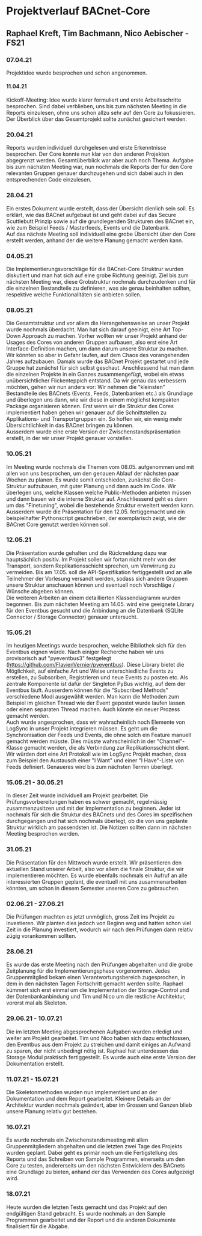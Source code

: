 # Projektverlauf BACnet-Core
## Raphael Kreft, Tim Bachmann, Nico Aebischer - FS21

### 07.04.21
Projektidee wurde besprochen und schon angenommen.



#### 11.04.21
Kickoff-Meeting: Idee wurde klarer formuliert und erste Arbeitsschritte besprochen.
Sind dabei verblieben, uns bis zum nächsten Meeting in die Reports einzulesen, ohne
uns schon allzu sehr auf den Core zu fokussieren. Der Überblick über das Gesamtprojekt
sollte zunächst gesichert werden.



### 20.04.21
Reports wurden individuell durchgelesen und erste Erkenntnisse besprochen. Der Core
konnte nun klar von den anderen Projekten abgegrenzt werden. Gesamtüberblick war aber
auch noch Thema. Aufgabe bis zum nächsten Meeting war, nun nochmals die Reports der
für den Core relevanten Gruppen genauer durchzugehen und sich dabei auch in den entsprechenden
Code einzulesen.



### 28.04.21
Ein erstes Dokument wurde erstellt, dass der Übersicht dienlich sein soll. Es erklärt, wie
das BACnet aufgebaut ist und geht dabei auf das Secure Scuttlebutt Prinzip sowie auf die
grundlegenden Strukturen des BACnet ein, wie zum Beispiel Feeds / Masterfeeds, Events und die
Datenbank.  
Auf das nächste Meeting soll individuell eine grobe Übersicht über den Core erstellt werden, anhand
der die weitere Planung gemacht werden kann.



### 04.05.21
Die Implementierungsvorschläge für die BACnet-Core Struktrur wurden diskutiert und man hat sich auf
eine grobe Richtung geeinigt. Ziel bis zum nächsten Meeting war, diese Grobstruktur nochmals durchzudenken
und für die einzelnen Bestandteile zu definieren, was sie genau beinhalten sollten, respektive welche
Funktionalitäten sie anbieten sollen.



### 08.05.21
Die Gesamtstruktur und vor allem die Herangehensweise an unser Projekt wurde nochmals überdacht. Man hat sich
darauf geeinigt, eine Art Top-Down Approach zu machen. Vorher wollten wir unser Projekt anhand der Usages des 
Cores von anderen Gruppen aufbauen, also erst eine Art Interface-Definition machen, um dann darum unsere
Struktur zu machen. Wir könnten so aber in Gefahr laufen, auf dem Chaos des vorangehenden Jahres aufzubauen. 
Damals wurde das BACnet Projekt gestartet und jede Gruppe hat zunächst für sich selbst geschaut. Anschliessend
hat man dann die einzelnen Projekte in ein Ganzes zusammengefügt, wobei ein etwas unübersichtlicher Flickenteppich 
entstand. Da wir genau das verbessern möchten, gehen wir nun anders vor: Wir nehmen die "kleinsten" Bestandteile
des BACnets (Events, Feeds, Datenbanken etc.) als Grundlage und überlegen uns dann, wie wir diese in einem möglichst kompakten
Package organisieren können. Erst wenn wir die Struktur des Cores implementiert haben gehen wir genauer auf die Schnittstellen
zu Applikations- und Transportgruppen ein. So hoffen wir, ein wenig mehr Übersichtlichkeit in das BACnet bringen zu können.  
Ausserdem wurde eine erste Version der Zwischenstandspräsentation erstellt, in der wir unser Projekt genauer vorstellen.



### 10.05.21
Im Meeting wurde nochmals die Themen vom 08.05. aufgenommen und mit allen von uns besprochen, um den genauen Ablauf der nächsten
paar Wochen zu planen. Es wurde somit entschieden, zunächst die Core-Struktur aufzubauen, mit guter Planung und dann auch im Code.
Wir überlegen uns, welche Klassen welche Public-Methoden anbieten müssen und dann bauen wir die interne Struktur auf. Anschliessend
geht es dann um das "Finetuning", wobei die bestehende Struktur erweitert werden kann.  
Ausserdem wurde die Präsentation für den 12.05. fertiggemacht und ein beispielhafter Pythonscript geschrieben, der exemplarisch zeigt,
wie der BACnet Core genutzt werden können soll.



### 12.05.21
Die Präsentation wurde gehalten und die Rückmeldung dazu war hauptsächlich positiv. Im Projekt sollen wir fortan nicht mehr von der
Transport, sondern Replikationsschicht sprechen, um Verwirrung zu vermeiden. Bis am 17.05. soll die API-Spezifikation fertiggestellt
und an alle Teilnehmer der Vorlesung versandt werden, sodass sich andere Gruppen unsere Struktur anschauen können und eventuell noch
Vorschläge / Wünsche abgeben können.  
Die weiteren Arbeiten an einem detaillierten Klassendiagramm wurden begonnen. Bis zum nächsten Meeting am 14.05. wird eine geeignete Library
für den Eventbus gesucht und die Anbindung an die Datenbank (SQLite Connector / Storage Connector) genauer untersucht. 



### 15.05.21
Im heutigen Meetings wurde besprochen, welche Bibliothek sich für den Eventbus eignen würde. Nach einiger Recherche haben wir uns provisorisch
auf "pyeventbus3" festgelegt (https://github.com/FlavienVernier/pyeventbus). Diese Library bietet die Möglichkeit, auf einfache Art und Weise
unterschiedliche Events zu erstellen, zu Subscriben, Registrieren und neue Events zu posten etc. Als zentrale Komponente ist dafür der Singleton
PyBus wichtig, auf dem der Eventbus läuft. Ausserdem können für die "Subscribed Methods" verschiedene Modi ausgewählt werden. Man kann die Methoden
zum Beispiel im gleichen Thread wie der Event gepostet wurde laufen lassen oder einen separaten Thread machen. Auch könnte ein neuer Prozess gemacht
werden.  
Auch wurde angesprochen, dass wir wahrscheinlich noch Elemente von LogSync in unser Projekt integrieren müssen. Es geht um die Synchronisation der
Feeds und Events, die ohne solch ein Feature manuell gemacht werden müsste. Dies müsste wahrscheinlich in der "Channel"-Klasse gemacht werden, die 
als Verbindung zur Replikationsschicht dient. Wir würden dort eine Art Protokoll wie im LogSync Projekt machen, dass zum Beispiel den Austausch einer
"I Want" und einer "I Have"-Liste von Feeds definiert. Genaueres wird bis zum nächsten Termin überlegt.



### 15.05.21 - 30.05.21
In dieser Zeit wurde individuell am Projekt gearbeitet. Die Prüfungsvorbereitungen haben es schwer gemacht, regelmässig zusammenzusitzen und mit der Implementation
zu beginnen. Jeder ist nochmals für sich die Struktur des BACnets und des Cores im spezifischen durchgegangen und hat sich nochmals überlegt, ob die
von uns geplante Struktur wirklich am passendsten ist. Die Notizen sollten dann im nächsten Meeting besprochen werden.



### 31.05.21
Die Präsentation für den Mittwoch wurde erstellt. Wir präsentieren den aktuellen Stand unserer Arbeit, also vor allem die finale
Struktur, die wir implementieren möchten. Es wurde ebenfalls nochmals ein Aufruf an alle interessierten Gruppen geplant,  die eventuell
mit uns zusammenarbeiten könnten, um schon in diesem Semester unseren Core zu gebrauchen.



### 02.06.21 - 27.06.21
Die Prüfungen machten es jetzt unmöglich, gross Zeit ins Projekt zu investieren. Wir planten dies jedoch von Beginn weg und hatten schon viel Zeit in
die Planung investiert, wodurch wir nach den Prüfungen dann relativ zügig vorankommen sollten.



### 28.06.21
Es wurde das erste Meeting nach den Prüfungen abgehalten und die grobe Zeitplanung für die Implementierungsphase vorgenommen. Jedes Gruppenmitglied
bekam einen Verantwortungsbereich zugesprochen, in dem in den nächsten Tagen Fortschritt gemacht werden sollte.
Raphael kümmert sich erst einmal um die Implementation der Storage-Control und der Datenbankanbindung und Tim und Nico um
die restliche Architektur, vorerst mal als Skeleton.



### 29.06.21 - 10.07.21
Die im letzten Meeting abgesprochenen Aufgaben wurden erledigt und weiter am Projekt gearbeitet. Tim und Nico haben sich dazu entschlossen, den Eventbus
aus dem Projekt zu streichen und damit einiges an Aufwand zu sparen, der nicht unbedingt nötig ist. Raphael hat unterdessen das Storage Modul
praktisch fertiggestellt.
Es wurde auch eine erste Version der Dokumentation erstellt.



### 11.07.21 - 15.07.21
Die Skeletonmethoden wurden nun implementiert und an der Dokumentation und dem Report gearbeitet. Kleinere Details an der Architektur wurden nochmals
geändert, aber im Grossen und Ganzen blieb unsere Planung relativ gut bestehen.



### 16.07.21
Es wurde nochmals ein Zwischenstandsmeeting mit allen Gruppenmitgliedern abgehalten und die letzten zwei Tage des Projekts wurden
geplant. Dabei geht es primär noch um die Fertigstellung des Reports und das Schreiben von Sample Programmen, einerseits um den Core
zu testen, andererseits um den nächsten Entwicklern des BACnets eine Grundlage zu bieten, anhand der das Verwenden des Cores aufgezeigt wird.



### 18.07.21
Heute wurden die letzten Tests gemacht und das Projekt auf den endgültigen Stand gebracht. Es wurde nochmals an den Sample Programmen gearbeitet und der
Report und die anderen Dokumente finalisiert für die Abgabe.
